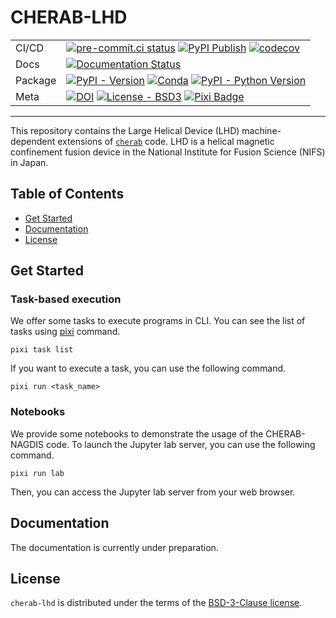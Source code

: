 # CHERAB-LHD

|         |                                                                                                                     |
| ------- | ------------------------------------------------------------------------------------------------------------------- |
| CI/CD   | [![pre-commit.ci status][pre-commit-ci-badge]][pre-commit-ci] [![PyPI Publish][PyPI-publish-badge]][PyPi-publish] [![codecov][codecov-badge]][codecov] |
| Docs    | [![Documentation Status][Docs-badge]][Docs]                                                                         |
| Package | [![PyPI - Version][PyPI-badge]][PyPI] [![Conda][Conda-badge]][Conda] [![PyPI - Python Version][Python-badge]][PyPI] |
| Meta    | [![DOI][DOI-badge]][DOI] [![License - BSD3][License-badge]][License] [![Pixi Badge][pixi-badge]][pixi-url]          |

[pre-commit-ci-badge]: https://results.pre-commit.ci/badge/github/munechika-koyo/cherab_lhd/main.svg
[pre-commit-ci]: https://results.pre-commit.ci/latest/github/munechika-koyo/cherab_lhd/main
[PyPI-publish-badge]: https://img.shields.io/github/actions/workflow/status/munechika-koyo/cherab_lhd/deploy-pypi.yml?style=flat-square&label=PyPI%20Publish&logo=github
[PyPI-publish]: https://github.com/munechika-koyo/cherab_lhd/actions/workflows/deploy-pypi.yml
[codecov]: https://codecov.io/github/munechika-koyo/cherab_lhd
[codecov-badge]: https://img.shields.io/codecov/c/github/munechika-koyo/cherab_lhd?token=05LZGWUUXA&style=flat-square&logo=codecov
[Docs-badge]: https://readthedocs.org/projects/cherab-lhd/badge/?version=latest&style=flat-square
[Docs]: https://cherab-lhd.readthedocs.io/en/latest/?badge=latest
[PyPI-badge]: https://img.shields.io/pypi/v/cherab-lhd?label=PyPI&logo=pypi&logoColor=gold&style=flat-square
[PyPI]: https://pypi.org/project/cherab-lhd/
[Conda-badge]: https://img.shields.io/conda/vn/conda-forge/cherab-lhd?logo=conda-forge&style=flat-square
[Conda]: https://prefix.dev/channels/conda-forge/packages/cherab-lhd
[Python-badge]: https://img.shields.io/pypi/pyversions/cherab-lhd?logo=Python&logoColor=gold&style=flat-square
[DOI-badge]: https://zenodo.org/badge/DOI/10.5281/zenodo.10118752.svg
[DOI]: https://doi.org/10.5281/zenodo.10118752
[License-badge]: https://img.shields.io/github/license/munechika-koyo/cherab_lhd?style=flat-square
[License]: https://opensource.org/licenses/BSD-3-Clause
[pixi-badge]: https://img.shields.io/endpoint?url=https://raw.githubusercontent.com/prefix-dev/pixi/main/assets/badge/v0.json&style=flat-square
[pixi-url]: https://pixi.sh

---

This repository contains the Large Helical Device (LHD) machine-dependent extensions of [`cherab`](https://www.cherab.info/) code.
LHD is a helical magnetic confinement fusion device in the National Institute for Fusion Science (NIFS) in Japan.

## Table of Contents

- [Get Started](#get-started)
- [Documentation](#documentation)
- [License](#license)

## Get Started

### Task-based execution
We offer some tasks to execute programs in CLI.
You can see the list of tasks using [pixi](https://pixi.sh) command.

```console
pixi task list
```

If you want to execute a task, you can use the following command.

```console
pixi run <task_name>
```

### Notebooks
We provide some notebooks to demonstrate the usage of the CHERAB-NAGDIS code.
To launch the Jupyter lab server, you can use the following command.

```console
pixi run lab
```
Then, you can access the Jupyter lab server from your web browser.

## Documentation
<!-- The [documentation]() is made with GitHub Actions and hosted by [GitHub Pages](https://docs.github.com/pages). -->
The documentation is currently under preparation.

## License
`cherab-lhd` is distributed under the terms of the [BSD-3-Clause license](https://opensource.org/licenses/BSD-3-Clause).
